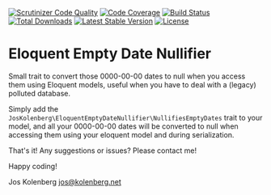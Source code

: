 [![Scrutinizer Code Quality](https://scrutinizer-ci.com/g/joskolenberg/eloquent-empty-date-nullifier/badges/quality-score.png?b=master)](https://scrutinizer-ci.com/g/joskolenberg/eloquent-empty-date-nullifier/?branch=master)
[![Code Coverage](https://scrutinizer-ci.com/g/joskolenberg/eloquent-empty-date-nullifier/badges/coverage.png?b=master)](https://scrutinizer-ci.com/g/joskolenberg/eloquent-empty-date-nullifier/?branch=master)
[![Build Status](https://scrutinizer-ci.com/g/joskolenberg/eloquent-empty-date-nullifier/badges/build.png?b=master)](https://scrutinizer-ci.com/g/joskolenberg/eloquent-empty-date-nullifier/build-status/master)
[![Total Downloads](https://poser.pugx.org/joskolenberg/eloquent-empty-date-nullifier/downloads)](https://packagist.org/packages/joskolenberg/eloquent-empty-date-nullifier)
[![Latest Stable Version](https://poser.pugx.org/joskolenberg/eloquent-empty-date-nullifier/v/stable)](https://packagist.org/packages/joskolenberg/eloquent-empty-date-nullifier)
[![License](https://poser.pugx.org/joskolenberg/eloquent-empty-date-nullifier/license)](https://packagist.org/packages/joskolenberg/eloquent-empty-date-nullifier)

# Eloquent Empty Date Nullifier
Small trait to convert those 0000-00-00 dates to null when you access them using Eloquent models, useful when you have to deal with a (legacy) polluted database.

Simply add the ```JosKolenberg\EloquentEmptyDateNullifier\NullifiesEmptyDates``` trait to your model, and all your 0000-00-00 dates will be converted to null when accessing them using your eloquent model and during serialization.

That's it! Any suggestions or issues? Please contact me!

Happy coding!

Jos Kolenberg <jos@kolenberg.net>
